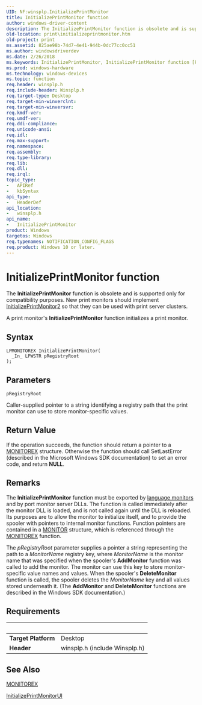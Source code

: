 ```yaml
---
UID: NF:winsplp.InitializePrintMonitor
title: InitializePrintMonitor function
author: windows-driver-content
description: The InitializePrintMonitor function is obsolete and is supported only for compatibility purposes.
old-location: print\initializeprintmonitor.htm
old-project: print
ms.assetid: 825ae98b-74d7-4e41-944b-0dc77cc0cc51
ms.author: windowsdriverdev
ms.date: 2/26/2018
ms.keywords: InitializePrintMonitor, InitializePrintMonitor function [Print Devices], print.initializeprintmonitor, spoolfnc_ff45a3d4-a007-4ebd-b120-582f23ccaffb.xml, winsplp/InitializePrintMonitor
ms.prod: windows-hardware
ms.technology: windows-devices
ms.topic: function
req.header: winsplp.h
req.include-header: Winsplp.h
req.target-type: Desktop
req.target-min-winverclnt: 
req.target-min-winversvr: 
req.kmdf-ver: 
req.umdf-ver: 
req.ddi-compliance: 
req.unicode-ansi: 
req.idl: 
req.max-support: 
req.namespace: 
req.assembly: 
req.type-library: 
req.lib: 
req.dll: 
req.irql: 
topic_type:
-	APIRef
-	kbSyntax
api_type:
-	HeaderDef
api_location:
-	winsplp.h
api_name:
-	InitializePrintMonitor
product: Windows
targetos: Windows
req.typenames: NOTIFICATION_CONFIG_FLAGS
req.product: Windows 10 or later.
---
```



# InitializePrintMonitor function
The <b>InitializePrintMonitor</b> function is obsolete and is supported only for compatibility purposes. New print monitors should implement <a href="..\winsplp\nf-winsplp-initializeprintmonitor2.md">InitializePrintMonitor2</a> so that they can be used with print server clusters.

A print monitor's <b>InitializePrintMonitor</b> function initializes a print monitor.

## Syntax

````
LPMONITOREX InitializePrintMonitor(
  _In_ LPWSTR pRegistryRoot
);
````

## Parameters

`pRegistryRoot`

Caller-supplied pointer to a string identifying a registry path that the print monitor can use to store monitor-specific values.


## Return Value

If the operation succeeds, the function should return a pointer to a <a href="..\winsplp\ns-winsplp-_monitorex.md">MONITOREX</a> structure. Otherwise the function should call SetLastError (described in the Microsoft Windows SDK documentation) to set an error code, and return <b>NULL</b>.

## Remarks

The <b>InitializePrintMonitor</b> function must be exported by <a href="https://msdn.microsoft.com/26ba1c22-390a-4187-b67a-3f3497964f8e">language monitors</a> and by port monitor server DLLs. The function is called immediately after the monitor DLL is loaded, and is not called again until the DLL is reloaded. Its purposes are to allow the monitor to initialize itself, and to provide the spooler with pointers to internal monitor functions. Function pointers are contained in a <a href="..\winsplp\ns-winsplp-_monitor.md">MONITOR</a> structure, which is referenced through the <a href="..\winsplp\ns-winsplp-_monitorex.md">MONITOREX</a> function.

The <i>pRegistryRoot</i> parameter supplies a pointer a string representing the path to a <i>MonitorName</i> registry key, where <i>MonitorName</i> is the monitor name that was specified when the spooler's <b>AddMonitor</b> function was called to add the monitor. The monitor can use this key to store monitor-specific value names and values. When the spooler's <b>DeleteMonitor</b> function is called, the spooler deletes the <i>MonitorName</i> key and all values stored underneath it. (The <b>AddMonitor</b> and <b>DeleteMonitor</b> functions are described in the Windows SDK documentation.)

## Requirements
| &nbsp; | &nbsp; |
| ---- |:---- |
| **Target Platform** | Desktop |
| **Header** | winsplp.h (include Winsplp.h) |

## See Also

<a href="..\winsplp\ns-winsplp-_monitorex.md">MONITOREX</a>



<a href="..\winsplp\nf-winsplp-initializeprintmonitorui.md">InitializePrintMonitorUI</a>